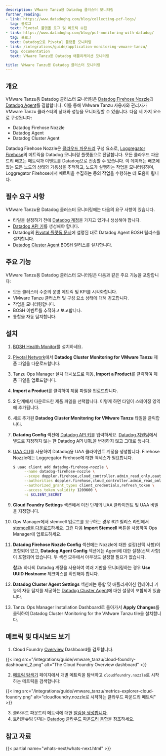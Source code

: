 ```yaml
---
description: VMware Tanzu용 Datadog 클러스터 모니터링
further_reading:
- link: https://www.datadoghq.com/blog/collecting-pcf-logs/
  tag: 블로그
  text: Pivotal 플랫폼 로그 및 메트릭 수집
- link: https://www.datadoghq.com/blog/pcf-monitoring-with-datadog/
  tag: 블로그
  text: Datadog으로 Pivotal 플랫폼 모니터링
- link: /integrations/guide/application-monitoring-vmware-tanzu/
  tag: documentation
  text: VMware Tanzu용 Datadog 애플리케이션 모니터링

title: VMware Tanzu용 Datadog 클러스터 모니터링
---
```



## 개요

VMware Tanzu용 Datadog 클러스터 모니터링은 [Datadog Firehose Nozzle][6]과 [Datadog Agent][7]를 결합합니다. 이를 통해 VMware Tanzu 사용자와 관리자가 VMware Tanzu 클러스터의 상태와 성능을 모니터링할 수 있습니다.
다음 세 가지 요소로 구성됩니다:

* Datadog Firehose Nozzle
* Datadog Agent
* Datadog Cluster Agent

Datadog Firehose Nozzle은 [클라우드 파운드리][8] 구성 요소로, [Loggregator Firehose][14]의 메트릭을 Datadog 모니터링 플랫폼으로 전달합니다. 모든 클라우드 파운드리 배포는 메트릭과 이벤트를 Datadog으로 전송할 수 있습니다. 이 데이터는 배포에 있는 모든 노드의 상태와 가용성을 추적하고, 노드가 실행하는 작업을 모니터링하며, Loggregator Firehose에서 메트릭을 수집하는 등의 작업을 수행하는 데 도움이 됩니다.

## 필수 요구 사항

VMware Tanzu용 Datadog 클러스터 모니터링에는 다음의 요구 사항이 있습니다.

* 타일을 설정하기 전에 [Datadog 계정][4]을 가지고 있거나 생성해야 합니다.
* [Datadog API 키][3]를 생성해야 합니다.
* Datadog의 [Pivotal 플랫폼 문서][5]에 설명된 대로 Datadog Agent BOSH 릴리스를 설치합니다.
* [Datadog Cluster Agent][15] BOSH 릴리스를 설치합니다.

## 주요 기능

VMware Tanzu용 Datadog 클러스터 모니터링은 다음과 같은 주요 기능을 포함합니다:

* 모든 클러스터 수준의 운영 메트릭 및 KPI를 시각화합니다.
* VMware Tanzu 클러스터 및 구성 요소 상태에 대해 경고합니다.
* 작업을 모니터링합니다.
* BOSH 이벤트를 추적하고 보고합니다.
* 통합을 자동 탐지합니다.

## 설치

1. [BOSH Health Monitor][10]를 설치하세요.
2. [Pivotal Network][11]에서 **Datadog Cluster Monitoring for VMware Tanzu** 제품 파일을 다운로드합니다.
3. Tanzu Ops Manager 설치 대시보드로 이동, **Import a Product**를 클릭하여 제품 파일을 업로드합니다.
4. **Import a Product**를 클릭하여 제품 파일을 업로드합니다.
5. **2** 단계에서 다운로드한 제품 파일을 선택합니다. 이렇게 하면 타일이 스테이징 영역에 추가됩니다.
6. 새로 추가된 **Datadog Cluster Monitoring for VMware Tanzu** 타일을 클릭합니다.
7. **Datadog Config** 섹션에 [Datadog API 키][3]를 입력하세요. [Datadog 지원팀][2]에서 별도로 지정하지 않는 한 Datadog API URL을 변경하지 않고 그대로 둡니다.
8. [UAA CLI][12]를 사용하여 Datadog용 UAA 클라이언트 계정을 생성합니다. Firehose Nozzle에는 Loggregator Firehose에 대한 액세스가 필요합니다.
    ```sh
    $ uaac client add datadog-firehose-nozzle \
         --name datadog-firehose-nozzle \
         --scope doppler.firehose,cloud_controller.admin_read_only,oauth.login \
         --authorities doppler.firehose,cloud_controller.admin_read_only,openid,oauth.approvals \
         --authorized_grant_types client_credentials,refresh_token \
         --access_token_validity 1209600 \
         -s $CLIENT_SECRET
    ```

9. **Cloud Foundry Settings** 섹션에서 이전 단계의 UAA 클라이언트 및 UAA 비밀을 지정합니다.
10. Ops Manager에서 stemcell 업로드를 요구하는 경우 621 릴리스 라인에서 [stemcell을 다운로드][13]하세요. 그런 다음 **Import Stemcell** 버튼을 사용하여 Ops Manager에 업로드하세요.
11. **Datadog Firehose Nozzle Config** 섹션에는 Nozzle에 대한 설정(선택 사항)이 포함되어 있고, **Datadog Agent Config** 섹션에는 Agent에 대한 설정(선택 사항)이 포함되어 있습니다. 두 섹션 모두에서 아무것도 설정할 필요가 없습니다.
    <p class='note'><strong>참고:</strong> 하나의 Datadog 계정을 사용하여 여러 기반을 모니터링하는 경우 <strong>Use UUID Hostname</strong> 체크박스를 확인해야 합니다.</p>
12. **Datadog Cluster Agent Settings** 섹션에는 통합 및 애플리케이션 컨테이너 기능의 자동 탐지를 제공하는 [Datadog Cluster Agent][15]에 대한 설정이 포함되어 있습니다.

13. Tanzu Ops Manager Installation Dashboard로 돌아가서 **Apply Changes**를 클릭하여 Datadog Cluster Monitoring for the VMware Tanzu tile을 설치합니다.

## 메트릭 및 대시보드 보기

1. Cloud Foundry [Overview][18] Dashboard를 검토합니다.

 {{< img src="/integrations/guide/vmware_tanzu/cloud-foundry-dashboard_2.png" alt="The Cloud Foundry Overview dashboard" >}}

2. [메트릭 탐색기][19] 페이지에서 개별 메트릭을 탐색하고 `cloudfoundry.nozzle`로 시작하는 메트릭을 검색합니다:

 {{< img src="/integrations/guide/vmware_tanzu/metrics-explorer-cloud-foundry.png" alt="cloudfoundry.nozzle로 시작하는 클라우드 파운드리 메트릭" >}}

3. 클라우드 파운드리 메트릭에 대한 [알림을 생성합니다][16].
4. 트러블슈팅 단계는 [Datadog 클라우드 파운드리 통합][17]을 참조하세요.

## 참고 자료

{{< partial name="whats-next/whats-next.html" >}}

[2]: /ko/help/
[3]: https://app.datadoghq.com/account/settings#api
[4]: https://app.datadoghq.com/signup
[5]: /ko/integrations/pivotal_platform/#monitor-your-pivotal-platform-cluster/
[6]: https://github.com/DataDog/datadog-firehose-nozzle
[7]: /ko/agent/
[8]: /ko/integrations/guide/cloud-foundry-setup/
[10]: /ko/integrations/cloud_foundry/#configure-the-datadog-plugin-for-bosh-health-monitor
[11]: https://network.pivotal.io/products/datadog/
[12]: https://docs.pivotal.io/application-service/uaa/uaa-user-management.html
[13]: https://network.pivotal.io/products/stemcells-ubuntu-xenial/#/releases/721399
[14]: https://www.datadoghq.com/blog/pivotal-cloud-foundry-architecture/#loggregator
[15]: https://github.com/DataDog/datadog-cluster-agent-boshrelease#datadog-cluster-agent-bosh-release
[16]: /ko/guides/monitors/
[17]: /ko/integrations/cloud_foundry/
[18]: https://app.datadoghq.com/screen/integration/cloudfoundry
[19]: https://app.datadoghq.com/metric/explorer
